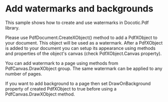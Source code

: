 # Add watermarks and backgrounds
This sample shows how to create and use watermarks in Docotic.Pdf library.

Please use PdfDocument.CreateXObject() method to add a PdfXObject to your document. This object will be used as a watermark. After a PdfXObject is added to your document you can setup its appearance using methods and properties of the object's canvas (check PdfXObject.Canvas property).

You can add watermark to a page using methods from PdfCanvas.DrawXObject group. The same watermark can be applied to any number of pages.

If you want to add background to a page then set DrawOnBackground property of created PdfXObject to true before using a PdfCanvas.DrawXObject method.